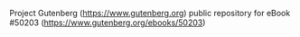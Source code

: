 Project Gutenberg (https://www.gutenberg.org) public repository for
eBook #50203 (https://www.gutenberg.org/ebooks/50203)
